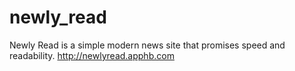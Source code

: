 # newly_read
Newly Read is a simple modern news site that promises speed and readability. http://newlyread.apphb.com
